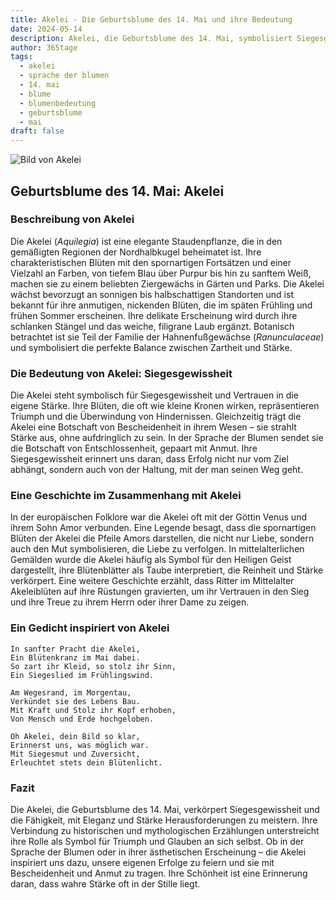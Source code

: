 ```yaml
---
title: Akelei - Die Geburtsblume des 14. Mai und ihre Bedeutung
date: 2024-05-14
description: Akelei, die Geburtsblume des 14. Mai, symbolisiert Siegesgewissheit. Erfahre mehr über ihre Geschichte, Bedeutung und Symbolik in der Sprache der Blumen.
author: 365tage
tags:
  - akelei
  - sprache der blumen
  - 14. mai
  - blume
  - blumenbedeutung
  - geburtsblume
  - mai
draft: false
---
```


![Bild von Akelei](https://cdn.pixabay.com/photo/2017/08/04/00/05/columbine-2578719_960_720.jpg#center)


## Geburtsblume des 14. Mai: Akelei

### Beschreibung von Akelei

Die Akelei (_Aquilegia_) ist eine elegante Staudenpflanze, die in den gemäßigten Regionen der Nordhalbkugel beheimatet ist. Ihre charakteristischen Blüten mit den spornartigen Fortsätzen und einer Vielzahl an Farben, von tiefem Blau über Purpur bis hin zu sanftem Weiß, machen sie zu einem beliebten Ziergewächs in Gärten und Parks. Die Akelei wächst bevorzugt an sonnigen bis halbschattigen Standorten und ist bekannt für ihre anmutigen, nickenden Blüten, die im späten Frühling und frühen Sommer erscheinen. Ihre delikate Erscheinung wird durch ihre schlanken Stängel und das weiche, filigrane Laub ergänzt. Botanisch betrachtet ist sie Teil der Familie der Hahnenfußgewächse (_Ranunculaceae_) und symbolisiert die perfekte Balance zwischen Zartheit und Stärke.

### Die Bedeutung von Akelei: Siegesgewissheit

Die Akelei steht symbolisch für Siegesgewissheit und Vertrauen in die eigene Stärke. Ihre Blüten, die oft wie kleine Kronen wirken, repräsentieren Triumph und die Überwindung von Hindernissen. Gleichzeitig trägt die Akelei eine Botschaft von Bescheidenheit in ihrem Wesen – sie strahlt Stärke aus, ohne aufdringlich zu sein. In der Sprache der Blumen sendet sie die Botschaft von Entschlossenheit, gepaart mit Anmut. Ihre Siegesgewissheit erinnert uns daran, dass Erfolg nicht nur vom Ziel abhängt, sondern auch von der Haltung, mit der man seinen Weg geht.

### Eine Geschichte im Zusammenhang mit Akelei

In der europäischen Folklore war die Akelei oft mit der Göttin Venus und ihrem Sohn Amor verbunden. Eine Legende besagt, dass die spornartigen Blüten der Akelei die Pfeile Amors darstellen, die nicht nur Liebe, sondern auch den Mut symbolisieren, die Liebe zu verfolgen. In mittelalterlichen Gemälden wurde die Akelei häufig als Symbol für den Heiligen Geist dargestellt, ihre Blütenblätter als Taube interpretiert, die Reinheit und Stärke verkörpert. Eine weitere Geschichte erzählt, dass Ritter im Mittelalter Akeleiblüten auf ihre Rüstungen gravierten, um ihr Vertrauen in den Sieg und ihre Treue zu ihrem Herrn oder ihrer Dame zu zeigen.

### Ein Gedicht inspiriert von Akelei

```
In sanfter Pracht die Akelei,  
Ein Blütenkranz im Mai dabei.  
So zart ihr Kleid, so stolz ihr Sinn,  
Ein Siegeslied im Frühlingswind.  

Am Wegesrand, im Morgentau,  
Verkündet sie des Lebens Bau.  
Mit Kraft und Stolz ihr Kopf erhoben,  
Von Mensch und Erde hochgeloben.  

Oh Akelei, dein Bild so klar,  
Erinnerst uns, was möglich war.  
Mit Siegesmut und Zuversicht,  
Erleuchtet stets dein Blütenlicht.  
```

### Fazit

Die Akelei, die Geburtsblume des 14. Mai, verkörpert Siegesgewissheit und die Fähigkeit, mit Eleganz und Stärke Herausforderungen zu meistern. Ihre Verbindung zu historischen und mythologischen Erzählungen unterstreicht ihre Rolle als Symbol für Triumph und Glauben an sich selbst. Ob in der Sprache der Blumen oder in ihrer ästhetischen Erscheinung – die Akelei inspiriert uns dazu, unsere eigenen Erfolge zu feiern und sie mit Bescheidenheit und Anmut zu tragen. Ihre Schönheit ist eine Erinnerung daran, dass wahre Stärke oft in der Stille liegt.